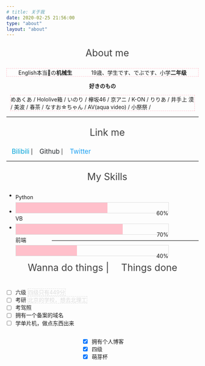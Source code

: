 ```yaml
---
# title: 关于我
date: 2020-02-25 21:56:00
type: "about"
layout: "about"
---
```


<link rel="stylesheet" href="font-awesome/css/font-awesome.min.css">

<!-- 关于我 -->

<p style="color: #414141; text-align: center; font-size: 25px;"><i class="fa fa-user" aria-hidden="true"></i>&emsp;About me</p>

<!-- <hr style="border-top: 1px solid #DDDDDD;"> 分割线 -->
<div style="">

<!-- <img src="https://raw.githubusercontent.com/yq010105/Blog_images/master/img/avatar.jpeg" style="display: inline-block; witdh: 150px; height: 150px;"> -->

<!-- <div style="float: right; padding-right: 180px; padding-top: 80px; font-size: 17px;"><p style="display: inline;background-color:pink;">English本当🔨の<b>机械生</b> <br> 19歳、学生です、でぶです</p></div> -->

<div><p style="text-align: center; border: 1px dashed pink;">English本当🔨の<b>机械生</b> &emsp;&emsp;&emsp; 19歳、学生です、でぶです、小学<b>二年级</b></p></div>
<div>

<!-- <p style="display: inline; font-size: 17px;"></p> -->

</div>

<p style="text-align: center; font-weight: bold;">好きのもの</p>

<div style="display: inline-block; margin: 0 10px; border: 1px dashed pink;">めあくあ / Hololive箱 / いのり / 欅坂46 / 京アニ / K-ON / りりあ / 井手上 漠 / 美波 / 春茶 / なすお☆ちゃん / AV(aqua video) / 小祭祭 /</div>

<hr style="border-top: 1px solid #DDDDDD;">

<!-- 我的一些链接 -->

<p style="color: #414141; text-align: center; font-size: 25px;"><i class="fa fa-link aria-hidden="true"></i>&emsp;Link me</p>

<i class="fa fa-star" aria-hidden="true"></i>&emsp;<a href="https://space.bilibili.com/168705417" style="text-decoration: none; color: #00A2D8; font-size: 17px" onmouseover="this.style.color='#7CCCE7'" onmouseout="this.style.color='#00A2D8'">Bilibili</a> | <i class="fa fa-github" aria-hidden="true"></i>&emsp;<a href="https://github.com/yq010105" style="text-decoration: none; color: #252A2F; font-size: 17px;" onmouseover="this.style.color='#6F7276'" onmouseout="this.style.color='#252A2F'">Github</a> | <i class="fa fa-twitter" aria-hidden="true"></i>&emsp;<a href="https://twitter.com/satoru43886693" style="text-decoration: none; color: #1DA1F2; font-size: 17px; " onmouseover="this.style.color='#71C5ED'" onmouseout="this.style.color='#1DA1F2'">Twitter</a>


<!-- onmouseover="this.style.color='#71C5ED'" onmouseout="this.style.color='#1DA1F2'" -->

<hr style="border-top: 1px solid #DDDDDD;">

<!-- 我的技能 -->

<p style="color: #414141; text-align: center; font-size: 25px;"><i class="fa fa-magic" aria-hidden="true"></i>&emsp;My Skills</p>

- <div><div style="float: left; width: 80px; padding-right: 15px; line-height: 27px">Python</div> <div style="float: left; width: 400px; height: 27px; border: 1px solid #ddd;"><div style="float: left; background-color: pink; height: 27px; width: 60%"></div><p style="float: right; line-height: 27px">60%</p></div></div>

- <div><div style="float: left; width: 80px; padding-right: 15px; line-height: 27px">VB</div> <div style="float: left; width: 400px; height: 27px; border: 1px solid #ddd;"><div style="float: left; background-color: pink; height: 27px; width: 70%"></div><p style="float: right; line-height: 27px">70%</p></div></div>

- <div><div style="float: left; width: 80px; padding-right: 15px; line-height: 27px">前端</div> <div style="float: left; width: 400px; height: 27px; border: 1px solid #ddd;"><div style="float: left; background-color: pink; height: 27px; width: 40%"></div><p style="float: right; line-height: 27px">40%</p></div></div>

<hr style="border-top: 1px solid #DDDDDD;">

<!-- 我想做的一些事情 -->

<p style="color: #414141; text-align: center; font-size: 25px;"><i class="fa fa-circle-o" aria-hidden="true"></i>&emsp;Wanna do things | <i class="fa fa-dot-circle-o" aria-hidden="true"></i>&emsp;Things done</p>

<div style="float: left;">

- [ ] 六级 <p style="display: inline; border: 1px dashed #ddd; color: #ddd">四级只有449分</p>
- [ ] 考研 <p style="display: inline; border: 1px dashed #ddd; color: #ddd">北京的学校，想去北理工</p>
- [ ] 考驾照
- [ ] 拥有一个备案的域名
- [ ] 学单片机，做点东西出来

</div>

<div style="float: left; padding-left: 200px">

- [x] 拥有个人博客
- [x] 四级
- [x] 萌芽杯

</div>
